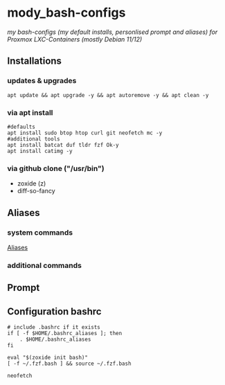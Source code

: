 # mody_bash-configs
_my bash-configs (my default installs, personlised prompt and aliases) 
for Proxmox LXC-Containers (mostly Debian 11/12)_

## Installations
### updates & upgrades
```
apt update && apt upgrade -y && apt autoremove -y && apt clean -y
```
### via apt install
```
#defaults
apt install sudo btop htop curl git neofetch mc -y
#additional tools
apt install batcat duf tldr fzf Ok-y
apt install catimg -y
```
### via github clone ("/usr/bin")
- zoxide (z)
- diff-so-fancy

## Aliases
### system commands
[Aliases](aliases)
### additional commands

## Prompt

## Configuration bashrc
```
# include .bashrc if it exists
if [ -f $HOME/.bashrc_aliases ]; then
    . $HOME/.bashrc_aliases
fi

eval "$(zoxide init bash)"
[ -f ~/.fzf.bash ] && source ~/.fzf.bash

neofetch
```

